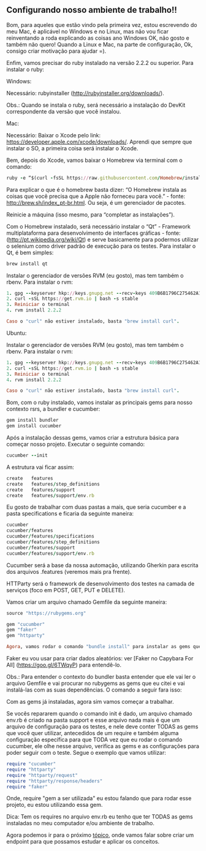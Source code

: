 ## Configurando nosso ambiente de trabalho!!

Bom, para aqueles que estão vindo pela primeira vez, estou escrevendo do meu Mac, é aplicável no Windows e no Linux, mas não vou ficar reinventando a roda explicando as coisas ano Windows OK, não gosto e também não quero! Quando a Linux e Mac, na parte de configuração, Ok, consigo criar motivação para ajudar =).

Enfim, vamos precisar do ruby instalado na versão 2.2.2 ou superior. Para instalar o ruby:

Windows:

Necessário: rubyinstaller (http://rubyinstaller.org/downloads/).

Obs.: Quando se instala o ruby, será necessário a instalação do DevKit correspondente da versão que você instalou.

Mac:

Necessário: Baixar o Xcode pelo link: https://developer.apple.com/xcode/downloads/. Aprendi que sempre que instalar o SO, a primeira coisa será instalar o Xcode.

Bem, depois do Xcode, vamos baixar o Homebrew via terminal com o comando:

```ruby
ruby -e “$(curl -fsSL https://raw.githubusercontent.com/Homebrew/install/master/install)” .
```

Para explicar o que é o homebrew basta dizer: “O Homebrew instala as coisas que você precisa que a Apple não forneceu para você.” - fonte: http://brew.sh/index_pt-br.html. Ou seja, é um gerenciador de pacotes.

Reinicie a máquina (isso mesmo, para “completar as instalações”).

Com o Homebrew instalado, será necessário instalar o “Qt” - Framework multiplataforma para desenvolvimento de interfaces gráficas - fonte: (http://pt.wikipedia.org/wiki/Qt) e serve basicamente para podermos utilizar o selenium como driver padrão de execução para os testes. Para instalar o Qt, é bem simples:

```ruby
brew install qt
```

Instalar o gerenciador de versões RVM (eu gosto), mas tem também o rbenv. Para instalar o rvm:

```ruby
1. gpg --keyserver hkp://keys.gnupg.net --recv-keys 409B6B1796C275462A1703113804BB82D39DC0E3
2. curl -sSL https://get.rvm.io | bash -s stable
3. Reiniciar o terminal
4. rvm install 2.2.2

Caso o "curl" não estiver instalado, basta "brew install curl".
```

Ubuntu:

Instalar o gerenciador de versões RVM (eu gosto), mas tem também o rbenv. Para instalar o rvm:

```ruby
1. gpg --keyserver hkp://keys.gnupg.net --recv-keys 409B6B1796C275462A1703113804BB82D39DC0E3
2. curl -sSL https://get.rvm.io | bash -s stable
3. Reiniciar o terminal
4. rvm install 2.2.2

Caso o "curl" não estiver instalado, basta "brew install curl".
```
Bom, com o ruby instalado, vamos instalar as principais gems para nosso contexto rsrs, a bundler e cucumber:

```ruby
gem install bundler
gem install cucumber
```
Após a instalação dessas gems, vamos criar a estrutura básica para começar nosso projeto. Executar o seguinte comando:

```ruby
cucumber --init
```

A estrutura vai ficar assim:

```ruby
create   features
create   features/step_definitions
create   features/support
create   features/support/env.rb
```
Eu gosto de trabalhar com duas pastas a mais, que seria cucumber e a pasta specifications e ficaria da seguinte maneira:

```ruby
cucumber
cucumber/features
cucumber/features/specifications
cucumber/features/step_definitions
cucumber/features/support
cucumber/features/support/env.rb
```
Cucumber será a base da nossa automação, utilizando Gherkin para escrita dos arquivos .features (veremos mais pra frente).

HTTParty será o framework de desenvolvimento dos testes na camada de serviços (foco em POST, GET, PUT e DELETE).

Vamos criar um arquivo chamado Gemfile da seguinte maneira:

```ruby
source "https://rubygems.org"

gem "cucumber"
gem "faker"
gem "httparty"

Agora, vamos rodar o comando "bundle install" para instalar as gems que farão parte do nosso projeto.
```
Faker eu vou usar para criar dados aleatórios: ver [Faker no Capybara For All] (https://goo.gl/6TWqyP) para entendê-lo.

Obs.: Para entender o contexto do bundler basta entender que ele vai ler o arquivo Gemfile e vai procurar no rubygems as gems que eu citei e vai instalá-las com as suas dependências. O comando a seguir fara isso:

Com as gems já instaladas, agora sim vamos começar a trabalhar.

Se vocês repararem quando o comando init é dado, um arquivo chamado env.rb é criado na pasta support e esse arquivo nada mais é que um arquivo de configuração para os testes, e nele deve conter TODAS as gems que você quer utilizar, antecedidos de um require e também alguma configuração específica para que TODA vez que eu rodar o comando cucumber, ele olhe nesse arquivo, verifica as gems e as configurações para poder seguir com o teste. Segue o exemplo que vamos utilizar:

```ruby
require "cucumber"
require "httparty"
require "httparty/request"
require "httparty/response/headers"
require "faker"
```
Onde, require "gem a ser utilizada" eu estou falando que para rodar esse projeto, eu estou utilizando essa gem.

Dica: Tem os requires no arquivo env.rb eu tenho que ter TODAS as gems instaladas no meu computador e/ou ambiente de trabalho.

Agora podemos ir para o próximo [tópico](https://github.com/thiagomarquessp/httpartyforall/blob/master/Fake_api.md), onde vamos falar sobre criar um endpoint para que possamos estudar e aplicar os conceitos.
